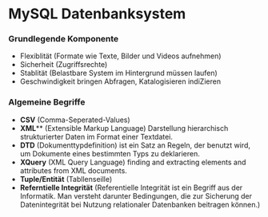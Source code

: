 # MySQL Datenbanksystem

### Grundlegende Komponente 
- Flexiblität (Formate wie Texte, Bilder und Videos aufnehmen)
- Sicherheit (Zugriffsrechte)
- Stablität (Belastbare System im Hintergrund müssen laufen)
- Geschwindigkeit bringen Abfragen, Katalogisieren indiZieren

### Algemeine Begriffe
- **CSV** (Comma-Seperated-Values)
- **XML**** (Extensible Markup Language) Darstellung hierarchisch strukturierter Daten im Format einer Textdatei.
- **DTD** (Dokumenttypdefinition) ist ein Satz an Regeln, der benutzt wird, um Dokumente eines bestimmten Typs zu deklarieren.
- **XQuery** (XML Query Language) finding and extracting elements and attributes from XML documents.
- **Tuple/Entität** (Tabllenseille)
- **Referntielle Integrität** (Referentielle Integrität ist ein Begriff aus der Informatik. Man versteht darunter Bedingungen, die zur Sicherung der Datenintegrität bei Nutzung relationaler Datenbanken beitragen können.)
       